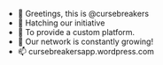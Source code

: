 - 👋 Greetings, this is @cursebreakers
- 👀 Hatching our initiative
- 🌱 To provide a custom platform.
- 💞️ Our network is constantly growing!
- 📫 cursebreakersapp.wordpress.com

<!---
cursebreakers/cursebreakers is a ✨ special ✨ repository because its `README.md` (this file) appears on your GitHub profile.
You can click the Preview link to take a look at your changes.
--->
